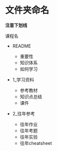 # 文件夹命名

**注意下划线**

课程名

- README
  - 重要性
  - 知识体系
  - 如何学习

- 1_学习资料
  - 参考教材
  - 知识点总结
  - 课件
- 2_往年参考
  - 往年作业
  - 往年考题
  - 往年实验
  - 往年cheatsheet